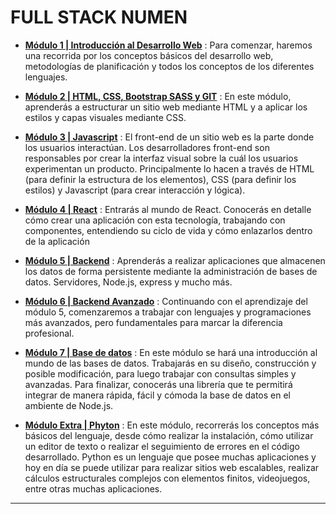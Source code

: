 # FULL STACK NUMEN

- [**Módulo 1 | Introducción al Desarrollo Web**](https://github.com/eugenia1984/Full-Stack-Numen/tree/main/numen_teoria/modulo1_introduccion_al_desarrollo_web) : Para comenzar, haremos una recorrida por los conceptos básicos del desarrollo web, metodologías de planificación y todos los conceptos de los diferentes lenguajes.


- [**Módulo 2 |  HTML, CSS, Bootstrap SASS y GIT**](https://github.com/eugenia1984/Full-Stack-Numen/tree/main/numen_teoria/modulo2_html_css_bootstrap_sass_git) : En este módulo, aprenderás a estructurar un sitio web mediante HTML y a aplicar los estilos y capas visuales mediante CSS.


- [**Módulo 3 | Javascript**](https://github.com/eugenia1984/Full-Stack-Numen/tree/main/numen_teoria/modulo3_javascript) : El front-end de un sitio web es la parte donde los usuarios interactúan. Los desarrolladores front-end son responsables por crear la interfaz visual sobre la cuál los usuarios experimentan un producto. Principalmente lo hacen a través de HTML (para definir la estructura de los elementos), CSS
(para definir los estilos) y Javascript (para crear interacción y lógica).


- [**Módulo 4 | React**](https://github.com/eugenia1984/Full-Stack-Numen/tree/main/numen_teoria/modulo4_react) : Entrarás al mundo de React. Conocerás en detalle cómo crear una aplicación con esta tecnología, trabajando con componentes, entendiendo
su ciclo de vida y cómo enlazarlos dentro de la aplicación 


- [**Módulo 5 | Backend**](https://github.com/eugenia1984/Full-Stack-Numen/tree/main/numen_teoria/modulo5_backend) : Aprenderás a realizar aplicaciones que almacenen los datos de forma persistente mediante la administración de bases de datos. Servidores, Node.js, express y mucho más.


- [**Módulo 6 | Backend Avanzado**](https://github.com/eugenia1984/Full-Stack-Numen/tree/main/numen_teoria/modulo6_backend_avanzado) : Continuando con el aprendizaje del módulo 5, comenzaremos a trabajar con lenguajes y programaciones más avanzados, pero fundamentales para marcar la diferencia profesional.


- [**Módulo 7 | Base de datos**](https://github.com/eugenia1984/Full-Stack-Numen/tree/main/numen_teoria/modulo7_base_de_datos) : En este módulo se hará una introducción al mundo de las bases de datos. Trabajarás en su diseño, construcción y posible modificación, para luego trabajar con consultas simples y avanzadas. Para finalizar, conocerás una librería que te permitirá integrar de manera rápida, fácil y cómoda la base de datos en el ambiente de Node.js.


- [**Módulo Extra | Phyton**](https://github.com/eugenia1984/Full-Stack-Numen/tree/main/numen_teoria/modulo_extra_phyton) : En este módulo, recorrerás los conceptos más básicos del lenguaje, desde cómo realizar la instalación, cómo utilizar un editor de texto o realizar el seguimiento de errores en el código desarrollado. Python es un lenguaje que posee muchas aplicaciones y hoy en día se puede utilizar para realizar sitios web escalables, realizar cálculos estructurales complejos con elementos finitos, videojuegos, entre otras muchas aplicaciones.

---

